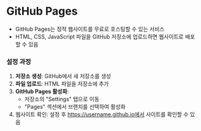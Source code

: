# GitHub Pages

- GitHub Pages는 정적 웹사이트를 무료로 호스팅할 수 있는 서비스
- HTML, CSS, JavaScript 파일을 GitHub 저장소에 업로드하면 웹사이트로 배포할 수 있음

### 설정 과정

1. **저장소 생성**: GitHub에서 새 저장소를 생성
2. **파일 업로드**: HTML 파일을 저장소에 추가
3. **GitHub Pages 활성화**:
   - 저장소의 "Settings" 탭으로 이동
   - "Pages" 섹션에서 브랜치를 선택하여 활성화
4. 웹사이트 확인: 설정 후 https://username.github.io에서 사이트를 확인할 수 있음
